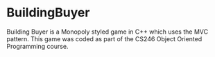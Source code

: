 # BuildingBuyer
Building Buyer is a Monopoly styled game in C++ which uses the MVC pattern. 
This game was coded as part of the CS246 Object Oriented Programming course.
